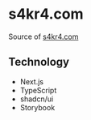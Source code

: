 # s4kr4.com

Source of [s4kr4.com](https://s4kr4.com)

## Technology

- Next.js
- TypeScript
- shadcn/ui
- Storybook
